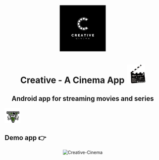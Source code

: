 <p align="center">
  <img src="Creative_cinema.jpg" width="150" title="Creative-Cinema">
</p>
<div>
<center>
  
# Creative - A Cinema App <img src="tenor.gif" width="60" height="60">
## Android app for streaming movies and series
  </center>
</div>


<img src="tenor (1).gif" width="50" height="50"> 

## Demo app 👉

<p align="center"><img src="creative-cinema-demo.gif" width="300" title="Creative-Cinema"></p>
